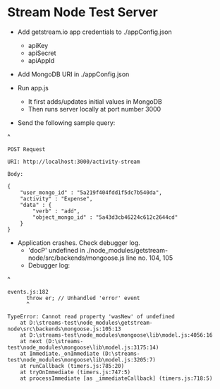 # Stream Node Test Server

- Add getstream.io app credentials to ./appConfig.json
    - apiKey
    - apiSecret
    - apiAppId

- Add MongoDB URI in ./appConfig.json

- Run app.js
    - It first adds/updates initial values in MongoDB
    - Then runs server locally at port number 3000

- Send the following sample query:

^

    POST Request
    
    URI: http://localhost:3000/activity-stream
    
    Body:
    
    {
    	"user_mongo_id" : "5a219f404fdd1f5dc7b540da",
    	"activity" : "Expense",
    	"data" : {
    		"verb" : "add",
    		"object_mongo_id" : "5a43d3cb46224c612c2644cd"
    	}
    }


- Application crashes. Check debugger log.
    - 'docP' undefined in ./node_modules/getstream-node/src/backends/mongoose.js line no. 104, 105
    - Debugger log:
    
^

    events.js:182
          throw er; // Unhandled 'error' event
          ^   
    
    TypeError: Cannot read property 'wasNew' of undefined
        at D:\streams-test\node_modules\getstream-node\src\backends\mongoose.js:105:13
        at D:\streams-test\node_modules\mongoose\lib\model.js:4056:16
        at next (D:\streams-test\node_modules\mongoose\lib\model.js:3175:14)
        at Immediate._onImmediate (D:\streams-test\node_modules\mongoose\lib\model.js:3205:7)
        at runCallback (timers.js:785:20)
        at tryOnImmediate (timers.js:747:5)
        at processImmediate [as _immediateCallback] (timers.js:718:5)


